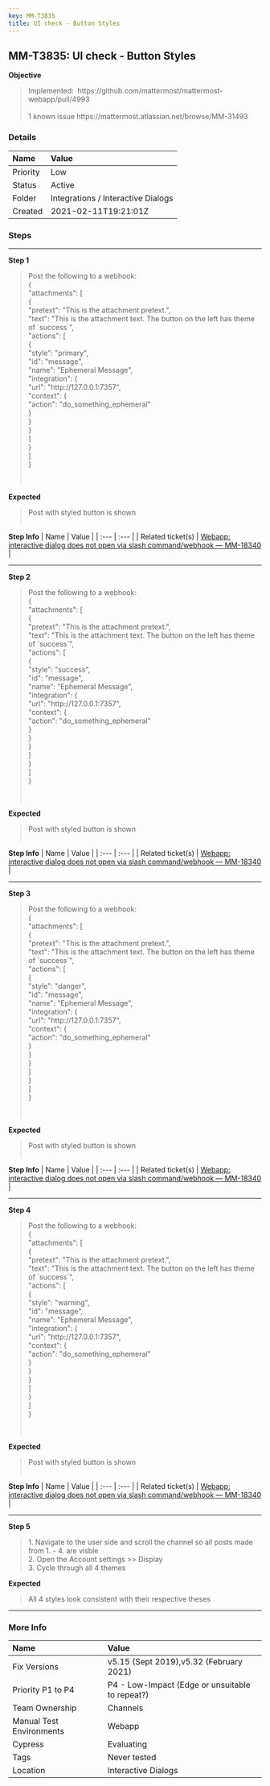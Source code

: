 ```yaml
---
key: MM-T3835
title: UI check - Button Styles
---
```


## MM-T3835: UI check - Button Styles

**Objective**

> <article>Implemented: &nbsp;https://github.com/mattermost/mattermost-webapp/pull/4993<br><br>1 known issue https://mattermost.atlassian.net/browse/MM-31493</article>

### Details

| Name     | Value                              |
| :------- | :--------------------------------- |
| Priority | Low                                |
| Status   | Active                             |
| Folder   | Integrations / Interactive Dialogs |
| Created  | 2021-02-11T19:21:01Z               |

### Steps

<hr/>

**Step 1**

> <article>Post the following to a webhook:<br>{<br>"attachments": [<br>{<br>"pretext": "This is the attachment pretext.",<br>"text": "This is the attachment text. The button on the left has theme of `success`",<br>"actions": [<br>{<br>"style": "primary",<br>"id": "message",<br>"name": "Ephemeral Message",<br>"integration": {<br>"url": "http://127.0.0.1:7357",<br>"context": {<br>"action": "do_something_ephemeral"<br>}<br>}<br>}<br>]<br>}<br>]<br>}<br><br><br></article>

**Expected**

> <article>Post with styled button is shown<br><br></article>

**Step Info**
| Name | Value |
| :--- | :--- |
| Related ticket(s) | <a href="https://mattermost.atlassian.net/browse/MM-18340">Webapp: interactive dialog does not open via slash command/webhook — MM-18340</a> |

<hr/>

**Step 2**

> <article>Post the following to a webhook:<br>{<br>"attachments": [<br>{<br>"pretext": "This is the attachment pretext.",<br>"text": "This is the attachment text. The button on the left has theme of `success`",<br>"actions": [<br>{<br>"style": "success",<br>"id": "message",<br>"name": "Ephemeral Message",<br>"integration": {<br>"url": "http://127.0.0.1:7357",<br>"context": {<br>"action": "do_something_ephemeral"<br>}<br>}<br>}<br>]<br>}<br>]<br>}<br><br><br></article>

**Expected**

> <article>Post with styled button is shown<br><br></article>

**Step Info**
| Name | Value |
| :--- | :--- |
| Related ticket(s) | <a href="https://mattermost.atlassian.net/browse/MM-18340">Webapp: interactive dialog does not open via slash command/webhook — MM-18340</a> |

<hr/>

**Step 3**

> <article>Post the following to a webhook:<br>{<br>"attachments": [<br>{<br>"pretext": "This is the attachment pretext.",<br>"text": "This is the attachment text. The button on the left has theme of `success`",<br>"actions": [<br>{<br>"style": "danger",<br>"id": "message",<br>"name": "Ephemeral Message",<br>"integration": {<br>"url": "http://127.0.0.1:7357",<br>"context": {<br>"action": "do_something_ephemeral"<br>}<br>}<br>}<br>]<br>}<br>]<br>}<br><br><br></article>

**Expected**

> <article>Post with styled button is shown<br><br></article>

**Step Info**
| Name | Value |
| :--- | :--- |
| Related ticket(s) | <a href="https://mattermost.atlassian.net/browse/MM-18340">Webapp: interactive dialog does not open via slash command/webhook — MM-18340</a> |

<hr/>

**Step 4**

> <article>Post the following to a webhook:<br>{<br>"attachments": [<br>{<br>"pretext": "This is the attachment pretext.",<br>"text": "This is the attachment text. The button on the left has theme of `success`",<br>"actions": [<br>{<br>"style": "warning",<br>"id": "message",<br>"name": "Ephemeral Message",<br>"integration": {<br>"url": "http://127.0.0.1:7357",<br>"context": {<br>"action": "do_something_ephemeral"<br>}<br>}<br>}<br>]<br>}<br>]<br>}<br><br><br></article>

**Expected**

> <article>Post with styled button is shown<br><br></article>

**Step Info**
| Name | Value |
| :--- | :--- |
| Related ticket(s) | <a href="https://mattermost.atlassian.net/browse/MM-18340">Webapp: interactive dialog does not open via slash command/webhook — MM-18340</a> |

<hr/>

**Step 5**

> <article>1. Navigate to the user side and scroll the channel so all posts made from 1. - 4. are visble<br>2. Open the Account settings &gt;&gt; Display<br>3. Cycle through all 4 themes</article>

**Expected**

> <article>All 4 styles look consistent with their respective theses&nbsp;&nbsp;</article>

<hr/>

### More Info

| Name                     | Value                                           |
| :----------------------- | :---------------------------------------------- |
| Fix Versions             | v5.15 (Sept 2019),v5.32 (February 2021)         |
| Priority P1 to P4        | P4 - Low-Impact (Edge or unsuitable to repeat?) |
| Team Ownership           | Channels                                        |
| Manual Test Environments | Webapp                                          |
| Cypress                  | Evaluating                                      |
| Tags                     | Never tested                                    |
| Location                 | Interactive Dialogs                             |
